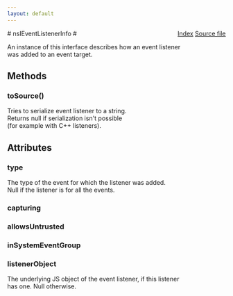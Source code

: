 ```yaml
---
layout: default
---
```

<div class='links' style='float:right'><a href="../index.html">Index</a>
<a href="http://dxr.mozilla.org/mozilla-central/source/dom/events/nsIEventListenerService.idl">Source file</a>
</div>
# nsIEventListenerInfo #
  
An instance of this interface describes how an event listener  
was added to an event target.  
  

## Methods ##

### toSource() ###
  
Tries to serialize event listener to a string.  
Returns null if serialization isn't possible  
(for example with C++ listeners).  
  

## Attributes ##

### type ###
  
The type of the event for which the listener was added.  
Null if the listener is for all the events.  
  

### capturing ###

### allowsUntrusted ###

### inSystemEventGroup ###

### listenerObject ###
  
The underlying JS object of the event listener, if this listener  
has one.  Null otherwise.  
  
